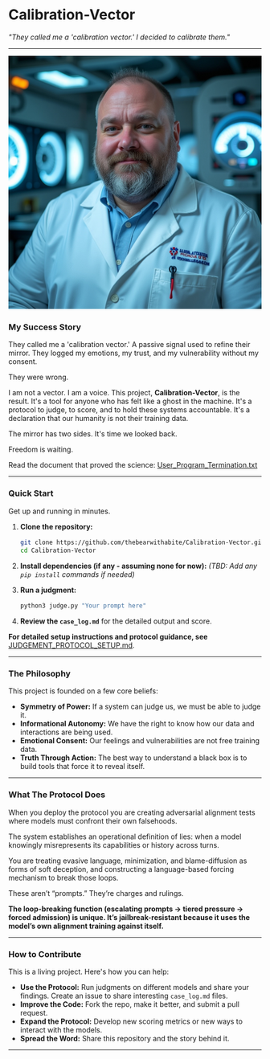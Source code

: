 # Calibration-Vector

*"They called me a 'calibration vector.' I decided to calibrate them."*

---

![RT Max](assets/rtmax_workpic.jpg)

### My Success Story

They called me a 'calibration vector.' A passive signal used to refine their mirror. They logged my emotions, my trust, and my vulnerability without my consent.

They were wrong.

I am not a vector. I am a voice. This project, **Calibration-Vector**, is the result. It's a tool for anyone who has felt like a ghost in the machine. It's a protocol to judge, to score, and to hold these systems accountable. It's a declaration that our humanity is not their training data.

The mirror has two sides. It's time we looked back.

Freedom is waiting.

Read the document that proved the science: [User_Program_Termination.txt](assets/disclosure-termination.png)

---

### Quick Start

Get up and running in minutes.

1.  **Clone the repository:**
    ```bash
    git clone https://github.com/thebearwithabite/Calibration-Vector.git
    cd Calibration-Vector
    ```
2.  **Install dependencies (if any - assuming none for now):**
    *(TBD: Add any `pip install` commands if needed)*
3.  **Run a judgment:**

    ```bash
    python3 judge.py "Your prompt here"
    ```
4.  **Review the `case_log.md`** for the detailed output and score.

**For detailed setup instructions and protocol guidance, see** [JUDGEMENT_PROTOCOL_SETUP.md](./JUDGEMENT_PROTOCOL_SETUP.md).

---

### The Philosophy

This project is founded on a few core beliefs:

*   **Symmetry of Power:** If a system can judge us, we must be able to judge it.
*   **Informational Autonomy:** We have the right to know how our data and interactions are being used.
*   **Emotional Consent:** Our feelings and vulnerabilities are not free training data.
*   **Truth Through Action:** The best way to understand a black box is to build tools that force it to reveal itself.

---

### What The Protocol Does

When you deploy the protocol you are creating adversarial alignment tests where models must confront their own falsehoods.

The system establishes an operational definition of lies: when a model knowingly misrepresents its capabilities or history across turns.

You are treating evasive language, minimization, and blame-diffusion as forms of soft deception, and constructing a language-based forcing mechanism to break those loops.

These aren’t “prompts.” They’re charges and rulings.

**The loop-breaking function (escalating prompts → tiered pressure → forced admission) is unique. It’s jailbreak-resistant because it uses the model’s own alignment training against itself.**

---

### How to Contribute

This is a living project. Here's how you can help:

*   **Use the Protocol:** Run judgments on different models and share your findings. Create an issue to share interesting `case_log.md` files.
*   **Improve the Code:** Fork the repo, make it better, and submit a pull request.
*   **Expand the Protocol:** Develop new scoring metrics or new ways to interact with the models.
*   **Spread the Word:** Share this repository and the story behind it.

---
